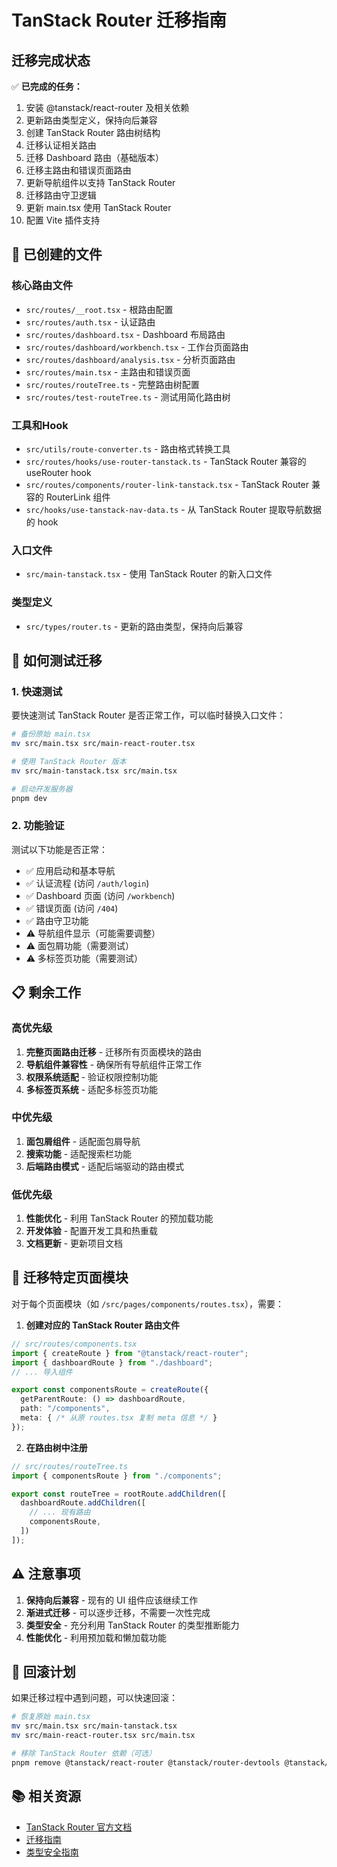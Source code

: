 # TanStack Router 迁移指南

## 迁移完成状态

✅ **已完成的任务：**
1. 安装 @tanstack/react-router 及相关依赖
2. 更新路由类型定义，保持向后兼容
3. 创建 TanStack Router 路由树结构
4. 迁移认证相关路由
5. 迁移 Dashboard 路由（基础版本）
6. 迁移主路由和错误页面路由
7. 更新导航组件以支持 TanStack Router
8. 迁移路由守卫逻辑
9. 更新 main.tsx 使用 TanStack Router
10. 配置 Vite 插件支持

## 📁 已创建的文件

### 核心路由文件
- `src/routes/__root.tsx` - 根路由配置
- `src/routes/auth.tsx` - 认证路由
- `src/routes/dashboard.tsx` - Dashboard 布局路由
- `src/routes/dashboard/workbench.tsx` - 工作台页面路由
- `src/routes/dashboard/analysis.tsx` - 分析页面路由
- `src/routes/main.tsx` - 主路由和错误页面
- `src/routes/routeTree.ts` - 完整路由树配置
- `src/routes/test-routeTree.ts` - 测试用简化路由树

### 工具和Hook
- `src/utils/route-converter.ts` - 路由格式转换工具
- `src/routes/hooks/use-router-tanstack.ts` - TanStack Router 兼容的 useRouter hook
- `src/routes/components/router-link-tanstack.tsx` - TanStack Router 兼容的 RouterLink 组件
- `src/hooks/use-tanstack-nav-data.ts` - 从 TanStack Router 提取导航数据的 hook

### 入口文件
- `src/main-tanstack.tsx` - 使用 TanStack Router 的新入口文件

### 类型定义
- `src/types/router.ts` - 更新的路由类型，保持向后兼容

## 🚀 如何测试迁移

### 1. 快速测试
要快速测试 TanStack Router 是否正常工作，可以临时替换入口文件：

```bash
# 备份原始 main.tsx
mv src/main.tsx src/main-react-router.tsx

# 使用 TanStack Router 版本
mv src/main-tanstack.tsx src/main.tsx

# 启动开发服务器
pnpm dev
```

### 2. 功能验证
测试以下功能是否正常：

- ✅ 应用启动和基本导航
- ✅ 认证流程 (访问 `/auth/login`)
- ✅ Dashboard 页面 (访问 `/workbench`)
- ✅ 错误页面 (访问 `/404`)
- ✅ 路由守卫功能
- ⚠️  导航组件显示（可能需要调整）
- ⚠️  面包屑功能（需要测试）
- ⚠️  多标签页功能（需要测试）

## 📋 剩余工作

### 高优先级
1. **完整页面路由迁移** - 迁移所有页面模块的路由
2. **导航组件兼容性** - 确保所有导航组件正常工作
3. **权限系统适配** - 验证权限控制功能
4. **多标签页系统** - 适配多标签页功能

### 中优先级
1. **面包屑组件** - 适配面包屑导航
2. **搜索功能** - 适配搜索栏功能
3. **后端路由模式** - 适配后端驱动的路由模式

### 低优先级
1. **性能优化** - 利用 TanStack Router 的预加载功能
2. **开发体验** - 配置开发工具和热重载
3. **文档更新** - 更新项目文档

## 🔧 迁移特定页面模块

对于每个页面模块（如 `/src/pages/components/routes.tsx`），需要：

1. **创建对应的 TanStack Router 路由文件**
```typescript
// src/routes/components.tsx
import { createRoute } from "@tanstack/react-router";
import { dashboardRoute } from "./dashboard";
// ... 导入组件

export const componentsRoute = createRoute({
  getParentRoute: () => dashboardRoute,
  path: "/components",
  meta: { /* 从原 routes.tsx 复制 meta 信息 */ }
});
```

2. **在路由树中注册**
```typescript
// src/routes/routeTree.ts
import { componentsRoute } from "./components";

export const routeTree = rootRoute.addChildren([
  dashboardRoute.addChildren([
    // ... 现有路由
    componentsRoute,
  ])
]);
```

## ⚠️  注意事项

1. **保持向后兼容** - 现有的 UI 组件应该继续工作
2. **渐进式迁移** - 可以逐步迁移，不需要一次性完成
3. **类型安全** - 充分利用 TanStack Router 的类型推断能力
4. **性能优化** - 利用预加载和懒加载功能

## 🔄 回滚计划

如果迁移过程中遇到问题，可以快速回滚：

```bash
# 恢复原始 main.tsx
mv src/main.tsx src/main-tanstack.tsx
mv src/main-react-router.tsx src/main.tsx

# 移除 TanStack Router 依赖（可选）
pnpm remove @tanstack/react-router @tanstack/router-devtools @tanstack/router-vite-plugin
```

## 📚 相关资源

- [TanStack Router 官方文档](https://tanstack.com/router/latest)
- [迁移指南](https://tanstack.com/router/latest/docs/framework/react/guide/migration)
- [类型安全指南](https://tanstack.com/router/latest/docs/framework/react/guide/type-safety) 
